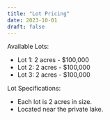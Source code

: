 ```yaml
---
title: "Lot Pricing"
date: 2023-10-01
draft: false
---
```


Available Lots:
- Lot 1: 2 acres - $100,000
- Lot 2: 2 acres - $100,000
- Lot 3: 2 acres - $100,000

Lot Specifications:
- Each lot is 2 acres in size.
- Located near the private lake. 